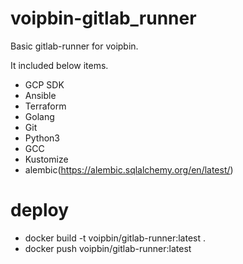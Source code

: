 # voipbin-gitlab_runner
Basic gitlab-runner for voipbin.

It included below items.
* GCP SDK
* Ansible
* Terraform
* Golang
* Git
* Python3
* GCC
* Kustomize
* alembic(https://alembic.sqlalchemy.org/en/latest/)

# deploy

* docker build -t voipbin/gitlab-runner:latest .
* docker push voipbin/gitlab-runner:latest
